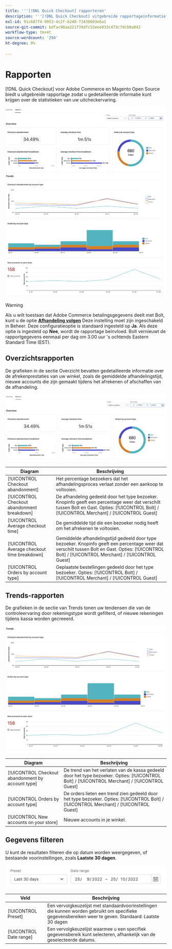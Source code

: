```yaml
---
title: '''[!DNL Quick Checkout] rapporteren'
description: '''[!DNL Quick Checkout] uitgebreide rapportageinformatie biedt. "'
exl-id: 91c687f4-9953-4c2f-b240-73430603e6a1
source-git-commit: bdfac90aa221f39dfc53eee833c473c7dcb0a042
workflow-type: tm+mt
source-wordcount: '294'
ht-degree: 0%

---
```


# Rapporten

[!DNL Quick Checkout] voor Adobe Commerce en Magento Open Source biedt u uitgebreide rapportage zodat u gedetailleerde informatie kunt krijgen over de statistieken van uw uitcheckervaring.

![Rapporten, weergave](assets/reports-view-big-checkout.png)

>[!WARNING]
>
> Als u wilt toestaan dat Adobe Commerce betalingsgegevens deelt met Bolt, kunt u de optie [**Afhandeling volgen**](../quick-checkout/settings-quick-checkout.md)  Deze instelling moet zijn ingeschakeld in Beheer. Deze configuratieoptie is standaard ingesteld op **Ja**. Als deze optie is ingesteld op **Nee**, wordt de rapportage beïnvloed. Bolt vernieuwt de rapportgegevens eenmaal per dag om 3.00 uur &#39;s ochtends Eastern Standard Time (EST).

## Overzichtsrapporten

De grafieken in de sectie Overzicht bevatten gedetailleerde informatie over de afrekenprestaties van uw winkel, zoals de gemiddelde afhandelingstijd, nieuwe accounts die zijn gemaakt tijdens het afrekenen of afschaffen van de afhandeling.

![Overzicht van rapporten](assets/overview-report-checkout.png)

| Diagram | Beschrijving |
|---|---|
| [!UICONTROL Checkout abandonment] | Het percentage bezoekers dat het afhandelingsproces verlaat zonder een aankoop te voltooien. |
| [!UICONTROL Checkout abandonment breakdown] | De afhandeling gedeeld door het type bezoeker. Knopinfo geeft een percentage weer dat verschilt tussen Bolt en Gast. Opties: [!UICONTROL Bolt] / [!UICONTROL Merchant] / [!UICONTROL Guest] |
| [!UICONTROL Average checkout time] | De gemiddelde tijd die een bezoeker nodig heeft om het afrekenen te voltooien. |
| [!UICONTROL Average checkout time breakdown] | Gemiddelde afhandelingstijd gedeeld door type bezoeker. Knopinfo geeft een percentage weer dat verschilt tussen Bolt en Gast. Opties: [!UICONTROL Bolt] / [!UICONTROL Merchant] / [!UICONTROL Guest] |
| [!UICONTROL Orders by account type] | Geplaatste bestellingen gedeeld door het type bezoeker. Opties: [!UICONTROL Bolt] / [!UICONTROL Merchant] / [!UICONTROL Guest] |

## Trends-rapporten

De grafieken in de sectie van Trends tonen uw tendensen die van de controleervaring door rekeningstype wordt gefilterd, of nieuwe rekeningen tijdens kassa worden gecreeerd.

![Rapporttrends](assets/trends-report-checkout.png)

| Diagram | Beschrijving |
|---|---|
| [!UICONTROL Checkout abandonment by account type] | De trend van het verlaten van de kassa gedeeld door het type bezoeker. Opties: [!UICONTROL Bolt] / [!UICONTROL Merchant] / [!UICONTROL Guest] |
| [!UICONTROL Orders by account type] | De orders lieten een trend zien gedeeld door het type bezoeker. Opties: [!UICONTROL Bolt] / [!UICONTROL Merchant] / [!UICONTROL Guest] |
| [!UICONTROL New accounts on your store] | Nieuwe accounts in je winkel. |

## Gegevens filteren

U kunt de resultaten filteren die op datum worden weergegeven, of bestaande voorinstellingen, zoals **Laatste 30 dagen**.

![Filterweergave](assets/filter-view.png)

| Veld | Beschrijving |
|---|---|
| [!UICONTROL Preset] | Een vervolgkeuzelijst met standaardvoorinstellingen die kunnen worden gebruikt om specifieke gegevensbereiken weer te geven. Standaard: Laatste 30 dagen |
| [!UICONTROL Date range] | Een vervolgkeuzelijst waarmee u een specifiek gegevensbereik kunt selecteren, afhankelijk van de geselecteerde datums. |
